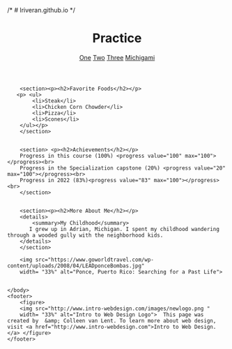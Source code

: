 /* # lriveran.github.io */

<html lang="en">
<head> 
    <meta charset="UTF-8">
    <title>Practice</title>
      <link rel="stylesheet" href="main.css">
</head>
<body>
        <header>
            <p><h1>Practice</h1> </p>
         <nav>
        <a href="https://images.app.goo.gl/ct7p7SV5YBPiFCN4A">One</a>
        <a href="https://images.app.goo.gl/USbKgD28UVKJeSMT7">Two</a>
        <a href="https://youtu.be/yb5TCUCL3BU">Three</a>
        <a href="https://images.app.goo.gl/ji14YbUWjqRUzdNN7">Michigami</a>
        </nav></header>

        <section><p><h2>Favorite Foods</h2></p>
       <p> <ul>
            <li>Steak</li>
            <li>Chicken Corn Chowder</li>
            <li>Pizza</li>
            <li>Scones</li>
        </ul></p>
        </section>

    
        <section> <p><h2>Achievements</h2></p> 
        Progress in this course (100%) <progress value="100" max="100"></progress><br>
        Progress in the Specialization capstone (20%) <progress value="20" max="100"></progress><br>
        Progress in 2022 (83%)<progress value="83" max="100"></progress><br>
        </section>

        
        <section><p><h2>More About Me</h2></p> 
        <details>
            <summary>My Childhood</summary>
           I grew up in Adrian, Michigan. I spent my childhood wandering through a wooded gully with the neighborhood kids.
        </details>
        </section>
        
        <img src="https://www.goworldtravel.com/wp-content/uploads/2008/04/LEADponceBombas.jpg" 
        width= "33%" alt="Ponce, Puerto Rico: Searching for a Past Life"> 
      
        
    </body>
    <footer>
        <figure>
        <img src="http://www.intro-webdesign.com/images/newlogo.png " 
        width= "33%" alt="Intro to Web Design Logo">  This page was created by 	&amp; Colleen van Lent. To learn more about web design, visit <a href="http://www.intro-webdesign.com">Intro to Web Design.</a> </figure>
    </footer>

</html>
